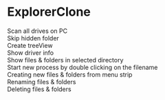 # ExplorerClone

Scan all drives on PC<br/>
Skip hidden folder<br/>
Create treeView<br/>
Show driver info<br/>
Show files & folders in selected directory<br/>
Start new process by double clicking on the filename<br/>
Creating new files & folders from menu strip<br/>
Renaming files & folders <br/>
Deleting files & folders <br/>
